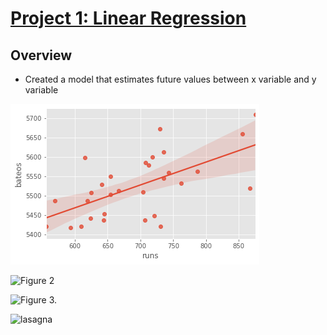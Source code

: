 # [Project 1: Linear Regression](https://miguelbarr11.github.io/Data-Science-Portfolio/)

## Overview

* Created a model that estimates future values between x variable and y variable 

![Figure 1.](https://github.com/miguelbarr11/Data-Science-Portfolio/blob/main/Images/Project%201/REGRESION.png)

![Figure 2](./miguelbarr11/Data-Science-Portfolio/Images/REGRESION.png)

![Figure 3.](https://github.com/miguelbarr11/Data-Science-Portfolio/Images/Project%201/REGRESION.png)

<img src="./miguelbarr11/Data-Science-Portfolio/Images/REGRESION.png" alt="lasagna">











